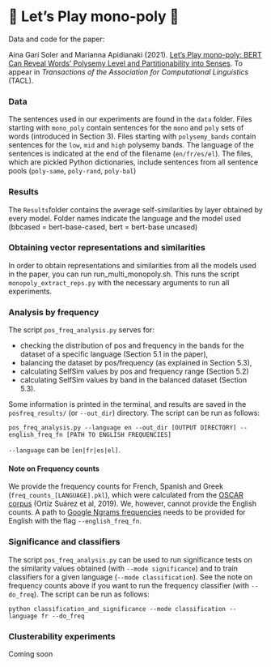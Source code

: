 # 🎲 Let’s Play mono-poly 🎩

Data and code for the paper:

Aina Garí Soler and Marianna Apidianaki (2021). [Let’s Play mono-poly: BERT Can Reveal Words’ Polysemy Level and Partitionability into Senses](https://arxiv.org/abs/2104.14694). To appear in _Transactions of the Association for Computational Linguistics_ (TACL).


### Data

The sentences used in our experiments are found in the `data` folder. Files starting with `mono_poly` contain sentences for the `mono` and `poly` sets of words (introduced in Section 3). Files starting with `polysemy_bands` contain sentences for the `low`, `mid` and `high` polysemy bands. The language of the sentences is indicated at the end of the filename (`en/fr/es/el`). 
The files, which are pickled Python dictionaries, include sentences from all sentence pools (`poly-same`, `poly-rand`, `poly-bal`)


### Results

The `Results`folder contains the average self-similarities by layer obtained by every model. Folder names indicate the language and the model used (bbcased = bert-base-cased, bert = bert-base uncased) 


### Obtaining vector representations and similarities

In order to obtain representations and similarities from all the models used in the paper, you can run run_multi_monopoly.sh.
This runs the script `monopoly_extract_reps.py` with the necessary arguments to run all experiments.

### Analysis by frequency

The script `pos_freq_analysis.py` serves for:
- checking the distribution of pos and frequency in the bands for the dataset of a specific language (Section 5.1 in the paper),
- balancing the dataset by pos/frequency (as explained in Section 5.3), 
- calculating SelfSim values by pos and frequency range (Section 5.2) 
- calculating SelfSim values by band in the balanced dataset (Section 5.3).

Some information is printed in the terminal, and results are saved in the `posfreq_results/` (or `--out_dir`) directory. The script can be run as follows:

`pos_freq_analysis.py --language en --out_dir [OUTPUT DIRECTORY] --english_freq_fn [PATH TO ENGLISH FREQUENCIES]`

`--language` can be `[en|fr|es|el]`.

#### Note on Frequency counts

We provide the frequency counts for French, Spanish and Greek (`freq_counts_[LANGUAGE].pkl`), which were calculated from the [OSCAR corpus](https://oscar-corpus.com/) (Ortiz Suárez et al, 2019). We, however, cannot provide the English counts. A path to [Google Ngrams frequencies](https://catalog.ldc.upenn.edu/LDC2006T13) needs to be provided for English with the flag `--english_freq_fn`. 


### Significance and classifiers

The script `pos_freq_analysis.py` can be used to run significance tests on the similarity values obtained (with `--mode significance`) and to train classifiers for a given language (`--mode classification`). See the note on frequency counts above if you want to run the frequency classifier (with `--do_freq`).
The script can be run as follows:

`python classification_and_significance --mode classification --language fr --do_freq`


### Clusterability experiments

Coming soon


